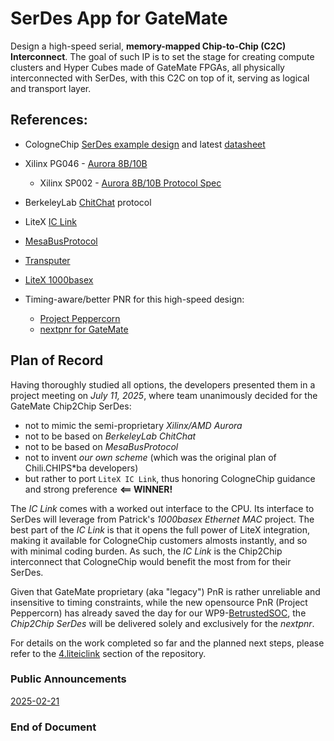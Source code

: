 # SerDes App for GateMate

Design a high-speed serial, **memory-mapped Chip-to-Chip (C2C) Interconnect**. The goal of such IP is to set the stage for creating compute clusters and Hyper Cubes made of GateMate FPGAs, all physically interconnected with SerDes, with this C2C on top of it, serving as logical and transport layer.

## References:
- CologneChip [SerDes example design](https://github.com/pu-cc/gm_serdes_lb) and latest [datasheet](https://colognechip.com/docs/ds1001-gatemate1-datasheet-latest.pdf)
- Xilinx PG046 - [Aurora 8B/10B](https://docs.amd.com/r/en-US/pg046-aurora-8b10b/Introduction?tocId=Tqe8wtK9r1zAUq13hUnVEw)
    - Xilinx SP002 - [Aurora 8B/10B Protocol Spec](https://docs.amd.com/v/u/en-US/aurora_8b10b_protocol_spec_sp002)
- BerkeleyLab [ChitChat](https://berkeleylab.github.io/Bedrock/_gen_md/serial_io/chitchat/README_md.html) protocol
- LiteX [IC Link](https://github.com/enjoy-digital/liteiclink)
- [MesaBusProtocol](https://github.com/blackmesalabs/MesaBusProtocol)
- [Transputer](http://www.bitsavers.org/components/inmos/transputer/C011_Link_Adaptor.pdf)
- [LiteX 1000basex](https://github.com/pu-cc/liteeth/tree/gatemate1000basex)

- Timing-aware/better PNR for this high-speed design:
    - [Project Peppercorn](https://github.com/YosysHQ/prjpeppercorn)
    - [nextpnr for GateMate](https://github.com/YosysHQ/nextpnr/tree/gatemate)

## Plan of Record
Having thoroughly studied all options, the developers presented them in a project meeting on _July 11, 2025_, where team unanimously decided for the GateMate Chip2Chip SerDes:
- not to mimic the semi-proprietary _Xilinx/AMD Aurora_
- not to be based on _BerkeleyLab ChitChat_ 
- not to be based on _MesaBusProtocol_
- not to invent _our own scheme_ (which was the original plan of Chili.CHIPS*ba developers)
- but rather to port `LiteX IC Link`, thus honoring CologneChip guidance and strong preference **<== WINNER!**

The _IC Link_ comes with a worked out interface to the CPU. Its interface to SerDes will leverage from Patrick's _1000basex Ethernet MAC_ project. The best part of the _IC Link_ is that it opens the full power of LiteX integration, making it available for CologneChip customers almosts instantly, and so with minimal coding burden. As such, the _IC Link_ is the Chip2Chip interconnect that CologneChip would benefit the most from for their SerDes. 

Given that GateMate proprietary (aka "legacy") PnR is rather unreliable and insensitive to timing constraints, while the new opensource PnR (Project Peppercorn) has already saved the day for our WP9-[BetrustedSOC](https://github.com/chili-chips-ba/openCologne/tree/main/9.BetrustedSOC), the _Chip2Chip SerDes_ will be delivered solely and exclusively for the _nextpnr_.


For details on the work completed so far and the planned next steps, please refer to the [4.liteiclink](https://github.com/chili-chips-ba/openCologne/tree/main/7.SerDes/4.liteiclink) section of the repository.

### Public Announcements
[2025-02-21](https://www.linkedin.com/posts/patrick-urban-086177251_gatemate-fpga-colognechip-activity-7298662301677551616-4sw0?utm_source=share&utm_medium=member_desktop&rcm=ACoAAAJv-TcBSi_5ff0VNMrInrT-xg44YF3jnyU)

### End of Document
